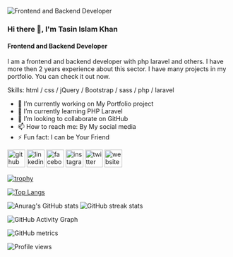 ![Frontend and Backend Developer](https://scontent.fcgp6-1.fna.fbcdn.net/v/t39.30808-6/277806967_713064633062166_233849330253794756_n.png?_nc_cat=106&ccb=1-5&_nc_sid=e3f864&_nc_ohc=TT5nIojcaREAX8UKc2n&_nc_ht=scontent.fcgp6-1.fna&oh=00_AT-PJNRHmHw5T27gPLwh32Ck3ootSEgyEAVLKbfvf_2nkQ&oe=62686E01)

### Hi there 👋, I'm Tasin Islam Khan
#### Frontend and Backend Developer


I am a frontend and backend developer with php laravel and others. I have more then 2 years experience about this sector. I have many projects in my portfolio. You can check it out now.

Skills: html / css / jQuery / Bootstrap / sass / php / laravel 

- 🔭 I’m currently working on My Portfolio project 
- 🌱 I’m currently learning PHP Laravel 
- 👯 I’m looking to collaborate on GitHub 
- 📫 How to reach me: By My social media 
- ⚡ Fun fact: I can be Your Friend 


[<img src='https://cdn.jsdelivr.net/npm/simple-icons@3.0.1/icons/github.svg' alt='github' height='40'>](https://github.com/tasinislamkhan)  [<img src='https://cdn.jsdelivr.net/npm/simple-icons@3.0.1/icons/linkedin.svg' alt='linkedin' height='40'>](https://www.linkedin.com/in/tasinislamkhan/)  [<img src='https://cdn.jsdelivr.net/npm/simple-icons@3.0.1/icons/facebook.svg' alt='facebook' height='40'>](https://www.facebook.com/tasinislamkhan.profile)  [<img src='https://cdn.jsdelivr.net/npm/simple-icons@3.0.1/icons/instagram.svg' alt='instagram' height='40'>](https://www.instagram.com/tasinislamkhan/)  [<img src='https://cdn.jsdelivr.net/npm/simple-icons@3.0.1/icons/twitter.svg' alt='twitter' height='40'>](https://twitter.com/tasinislamkhan)  [<img src='https://cdn.jsdelivr.net/npm/simple-icons@3.0.1/icons/icloud.svg' alt='website' height='40'>](https://tasinislamkhan.com/)  

[![trophy](https://github-profile-trophy.vercel.app/?username=tasinislamkhan)](https://github.com/ryo-ma/github-profile-trophy)

[![Top Langs](https://github-readme-stats.vercel.app/api/top-langs/?username=tasinislamkhan)](https://github.com/anuraghazra/github-readme-stats) 

![Anurag's GitHub stats](https://github-readme-stats.vercel.app/api?username=tasinislamkhan&theme=vue&show_icons=true&line_height=25&box_width=14)  ![GitHub streak stats](https://github-readme-streak-stats.herokuapp.com/?user=tasinislamkhan&line_height=25&theme=vue&show_icons=true)  

![GitHub Activity Graph](https://activity-graph.herokuapp.com/graph?username=tasinislamkhan)  

![GitHub metrics](https://metrics.lecoq.io/tasinislamkhan)  

![Profile views](https://gpvc.arturio.dev/tasinislamkhan)  
